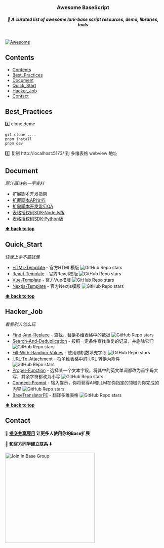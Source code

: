 
<h3 align='center'>Awesome BaseScript</h3>
<h5 align='center'>🍻 A curated list of awesome lark-base script resources, demo, libraries, tools</h5>

#
[![Awesome](https://cdn.rawgit.com/sindresorhus/awesome/d7305f38d29fed78fa85652e3a63e154dd8e8829/media/badge.svg)](https://github.com/sindresorhus/awesome)



## Contents

- [Contents](#contents)
- [Best\_Practices](#best_practices)
- [Document](#document)
- [Quick\_Start](#quick_start)
- [Hacker\_Job](#hacker_job)
- [Contact](#contact)
## Best_Practices

1️⃣ clone deme
```
git clone ....
pnpm install
pnpm dev
```
2️⃣ 复制 http://localhost:5173/ 到 多维表格 webview 地址


## Document
_原汁原味的一手资料_

- [扩展脚本开发指南](https://bytedance.feishu.cn/docx/HazFdSHH9ofRGKx8424cwzLlnZc)
- [扩展脚本API文档](https://bytedance.feishu.cn/docx/HjCEd1sPzoVnxIxF3LrcKnepnUf)
- [扩展脚本开发常见QA](https://bytedance.feishu.cn/docx/QpMLdHkoporxOHxya5mcxhxln6f)
- [表格授权码SDK-NodeJs版](https://bytedance.feishu.cn/wiki/Idp0wzDNRi5ALZkCsSZcB9y4nSb)
- [表格授权码SDK-Python版](https://bytedance.feishu.cn/wiki/E95iw3QohiOOolkjmXwcVsC5nae)

**[⬆ back to top](#contents)**

## Quick_Start
_快速上手不要犹豫_
- [HTML-Template](https://github.com/ConnectAI-E/BaseScript-HTML-Template) - 官方HTML模版 ![GitHub Repo stars](https://img.shields.io/github/stars/ConnectAI-E/BaseScript-HTML-Template)
- [React-Template](https://github.com/ConnectAI-E/BaseScript-React-Template) - 官方React模版 ![GitHub Repo stars](https://img.shields.io/github/stars/ConnectAI-E/BaseScript-React-Template)
- [Vue-Template](https://github.com/ConnectAI-E/BaseScript-Vue-Template) - 官方Vue模版 ![GitHub Repo stars](https://img.shields.io/github/stars/ConnectAI-E/BaseScript-Vue-Template)
- [Nextjs-Template](https://github.com/ConnectAI-E/BaseScript-Nextjs-Template) - 官方Nextjs模版 ![GitHub Repo stars](https://img.shields.io/github/stars/ConnectAI-E/BaseScript-Nextjs-Template)

**[⬆ back to top](#contents)**

## Hacker_Job
_看看别人怎么玩_
- [Find-And-Replace](https://github.com/ConnectAI-E/BaseScipt-FindAndReplace) - 查找、替换多维表格中的数据 ![GitHub Repo stars](https://img.shields.io/github/stars/ConnectAI-E/BaseScipt-FindAndReplace)
- [Search-And-Deduplication](https://github.com/ConnectAI-E/BaseScript-SearchAndDeduplication) - 按照一定条件查找重复的记录，并删除它们 ![GitHub Repo stars](https://img.shields.io/github/stars/ConnectAI-E/BaseScript-SearchAndDeduplication)
- [Fill-With-Random-Values](https://github.com/ConnectAI-E/BaseScript-FillwithRandomValues) - 使用随机数填充字段 ![GitHub Repo stars](https://img.shields.io/github/stars/ConnectAI-E/BaseScript-FillwithRandomValues)
- [URL-To-Attachment](https://github.com/ConnectAI-E/BaseScript-URLtoAttachment) - 将多维表格中的 URL 转换为附件 ![GitHub Repo stars](https://img.shields.io/github/stars/ConnectAI-E/BaseScript-URLtoAttachment)
- [Proper-Function](https://github.com/ConnectAI-E/BaseScript-ProperFunction) - 选择某一个文本字段，将其中的英文单词都改为首字母大写，其余字符都改为小写 ![GitHub Repo stars](https://img.shields.io/github/stars/ConnectAI-E/BaseScript-ProperFunction)
- [Connect-Prompt](https://github.com/ConnectAI-E/BaseScript-ConnectPrompt) - 输入提示，你将获得AI和LLM在你指定的领域为你完成的内容 ![GitHub Repo stars](https://img.shields.io/github/stars/ConnectAI-E/BaseScript-ConnectPrompt)
- [BaseTranslatorFE](https://github.com/ConnectAI-E/BaseScript-BaseTranslatorFE) - 翻译多维表格 ![GitHub Repo stars](https://img.shields.io/github/stars/ConnectAI-E/BaseScript-BaseTranslatorFE)

**[⬆ back to top](#contents)**

## Contact

🍻 **[提交共享项目](https://bytedance.feishu.cn/share/base/form/shrcnwEhiP3yXlHko8LXFGBw1Ic) 让更多人使用你的Base扩展**

🙈 **和官方同学建立联系 ⬇️**

<a href="https://applink.feishu.cn/client/chat/chatter/add_by_link?link_token=c55n4142-fce8-4792-b851-f92c9c7d8300">
  <img alt="Join In Base Group" src="https://github-production-user-asset-6210df.s3.amazonaws.com/50035229/253514789-ab8dc6fb-dd5a-42d7-89be-31f2f0385855.png" style="width: 290px;" />
</a>

